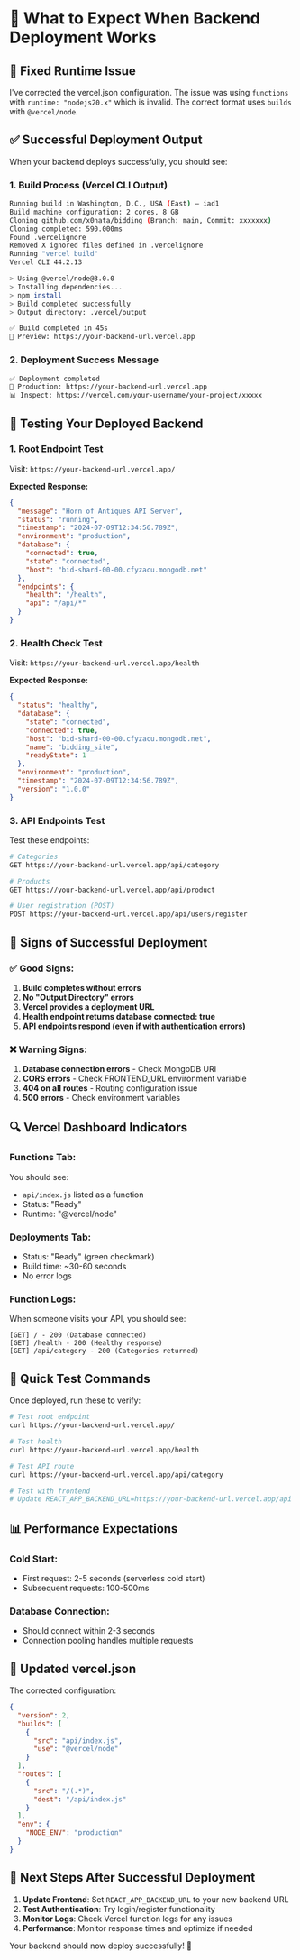# 🎯 What to Expect When Backend Deployment Works

## 🔧 **Fixed Runtime Issue**

I've corrected the vercel.json configuration. The issue was using `functions` with `runtime: "nodejs20.x"` which is invalid. The correct format uses `builds` with `@vercel/node`.

## ✅ **Successful Deployment Output**

When your backend deploys successfully, you should see:

### **1. Build Process (Vercel CLI Output)**
```bash
Running build in Washington, D.C., USA (East) – iad1
Build machine configuration: 2 cores, 8 GB
Cloning github.com/x0nata/bidding (Branch: main, Commit: xxxxxxx)
Cloning completed: 590.000ms
Found .vercelignore
Removed X ignored files defined in .vercelignore
Running "vercel build"
Vercel CLI 44.2.13

> Using @vercel/node@3.0.0
> Installing dependencies...
> npm install
> Build completed successfully
> Output directory: .vercel/output

✅ Build completed in 45s
🔗 Preview: https://your-backend-url.vercel.app
```

### **2. Deployment Success Message**
```bash
✅ Deployment completed
🔗 Production: https://your-backend-url.vercel.app
📊 Inspect: https://vercel.com/your-username/your-project/xxxxx
```

## 🧪 **Testing Your Deployed Backend**

### **1. Root Endpoint Test**
Visit: `https://your-backend-url.vercel.app/`

**Expected Response:**
```json
{
  "message": "Horn of Antiques API Server",
  "status": "running",
  "timestamp": "2024-07-09T12:34:56.789Z",
  "environment": "production",
  "database": {
    "connected": true,
    "state": "connected",
    "host": "bid-shard-00-00.cfyzacu.mongodb.net"
  },
  "endpoints": {
    "health": "/health",
    "api": "/api/*"
  }
}
```

### **2. Health Check Test**
Visit: `https://your-backend-url.vercel.app/health`

**Expected Response:**
```json
{
  "status": "healthy",
  "database": {
    "state": "connected",
    "connected": true,
    "host": "bid-shard-00-00.cfyzacu.mongodb.net",
    "name": "bidding_site",
    "readyState": 1
  },
  "environment": "production",
  "timestamp": "2024-07-09T12:34:56.789Z",
  "version": "1.0.0"
}
```

### **3. API Endpoints Test**
Test these endpoints:

```bash
# Categories
GET https://your-backend-url.vercel.app/api/category

# Products  
GET https://your-backend-url.vercel.app/api/product

# User registration (POST)
POST https://your-backend-url.vercel.app/api/users/register
```

## 🚨 **Signs of Successful Deployment**

### **✅ Good Signs:**
1. **Build completes without errors**
2. **No "Output Directory" errors**
3. **Vercel provides a deployment URL**
4. **Health endpoint returns database connected: true**
5. **API endpoints respond (even if with authentication errors)**

### **❌ Warning Signs:**
1. **Database connection errors** - Check MongoDB URI
2. **CORS errors** - Check FRONTEND_URL environment variable
3. **404 on all routes** - Routing configuration issue
4. **500 errors** - Check environment variables

## 🔍 **Vercel Dashboard Indicators**

### **Functions Tab:**
You should see:
- `api/index.js` listed as a function
- Status: "Ready"
- Runtime: "@vercel/node"

### **Deployments Tab:**
- Status: "Ready" (green checkmark)
- Build time: ~30-60 seconds
- No error logs

### **Function Logs:**
When someone visits your API, you should see:
```
[GET] / - 200 (Database connected)
[GET] /health - 200 (Healthy response)
[GET] /api/category - 200 (Categories returned)
```

## 🧪 **Quick Test Commands**

Once deployed, run these to verify:

```bash
# Test root endpoint
curl https://your-backend-url.vercel.app/

# Test health
curl https://your-backend-url.vercel.app/health

# Test API route
curl https://your-backend-url.vercel.app/api/category

# Test with frontend
# Update REACT_APP_BACKEND_URL=https://your-backend-url.vercel.app/api
```

## 📊 **Performance Expectations**

### **Cold Start:**
- First request: 2-5 seconds (serverless cold start)
- Subsequent requests: 100-500ms

### **Database Connection:**
- Should connect within 2-3 seconds
- Connection pooling handles multiple requests

## 🔧 **Updated vercel.json**

The corrected configuration:
```json
{
  "version": 2,
  "builds": [
    {
      "src": "api/index.js",
      "use": "@vercel/node"
    }
  ],
  "routes": [
    {
      "src": "/(.*)",
      "dest": "/api/index.js"
    }
  ],
  "env": {
    "NODE_ENV": "production"
  }
}
```

## 🚀 **Next Steps After Successful Deployment**

1. **Update Frontend**: Set `REACT_APP_BACKEND_URL` to your new backend URL
2. **Test Authentication**: Try login/register functionality
3. **Monitor Logs**: Check Vercel function logs for any issues
4. **Performance**: Monitor response times and optimize if needed

Your backend should now deploy successfully! 🎉
